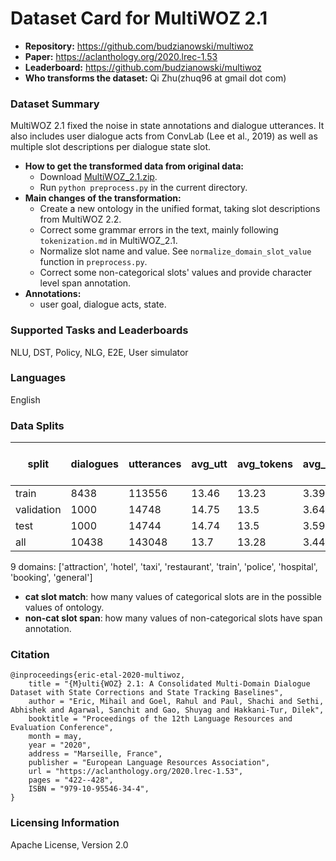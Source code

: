 # Dataset Card for MultiWOZ 2.1

- **Repository:** https://github.com/budzianowski/multiwoz
- **Paper:** https://aclanthology.org/2020.lrec-1.53
- **Leaderboard:** https://github.com/budzianowski/multiwoz
- **Who transforms the dataset:** Qi Zhu(zhuq96 at gmail dot com)

### Dataset Summary

MultiWOZ 2.1 fixed the noise in state annotations and dialogue utterances. It also includes user dialogue acts from ConvLab (Lee et al., 2019) as well as multiple slot descriptions per dialogue state slot.

- **How to get the transformed data from original data:** 
  - Download [MultiWOZ_2.1.zip](https://github.com/budzianowski/multiwoz/blob/master/data/MultiWOZ_2.1.zip).
  - Run `python preprocess.py` in the current directory.
- **Main changes of the transformation:**
  - Create a new ontology in the unified format, taking slot descriptions from MultiWOZ 2.2.
  - Correct some grammar errors in the text, mainly following `tokenization.md` in MultiWOZ_2.1.
  - Normalize slot name and value. See `normalize_domain_slot_value` function in `preprocess.py`.
  - Correct some non-categorical slots' values and provide character level span annotation.
- **Annotations:**
  - user goal, dialogue acts, state.

### Supported Tasks and Leaderboards

NLU, DST, Policy, NLG, E2E, User simulator

### Languages

English

### Data Splits

| split      |   dialogues |   utterances |   avg_utt |   avg_tokens |   avg_domains |   cat slot match(state) |   cat slot match(goal) |   cat slot match(dialogue act) |   non-cat slot span(dialogue act) |
|------------|-------------|--------------|-----------|--------------|---------------|-------------------------|------------------------|--------------------------------|-----------------------------------|
| train      |        8438 |       113556 |     13.46 |        13.23 |          3.39 |                   98.84 |                  99.48 |                          86.39 |                             98.22 |
| validation |        1000 |        14748 |     14.75 |        13.5  |          3.64 |                   98.84 |                  99.46 |                          86.59 |                             98.17 |
| test       |        1000 |        14744 |     14.74 |        13.5  |          3.59 |                   99.21 |                  99.32 |                          85.83 |                             98.58 |
| all        |       10438 |       143048 |     13.7  |        13.28 |          3.44 |                   98.88 |                  99.47 |                          86.36 |                             98.25 |

9 domains: ['attraction', 'hotel', 'taxi', 'restaurant', 'train', 'police', 'hospital', 'booking', 'general']
- **cat slot match**: how many values of categorical slots are in the possible values of ontology.
- **non-cat slot span**: how many values of non-categorical slots have span annotation.

### Citation

```
@inproceedings{eric-etal-2020-multiwoz,
    title = "{M}ulti{WOZ} 2.1: A Consolidated Multi-Domain Dialogue Dataset with State Corrections and State Tracking Baselines",
    author = "Eric, Mihail and Goel, Rahul and Paul, Shachi and Sethi, Abhishek and Agarwal, Sanchit and Gao, Shuyag and Hakkani-Tur, Dilek",
    booktitle = "Proceedings of the 12th Language Resources and Evaluation Conference",
    month = may,
    year = "2020",
    address = "Marseille, France",
    publisher = "European Language Resources Association",
    url = "https://aclanthology.org/2020.lrec-1.53",
    pages = "422--428",
    ISBN = "979-10-95546-34-4",
}
```

### Licensing Information

Apache License, Version 2.0